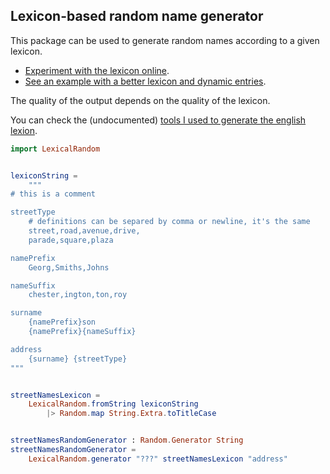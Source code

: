 Lexicon-based random name generator
-----------------------------------

This package can be used to generate random names according to a given lexicon.

* [Experiment with the lexicon online](https://xarvh.github.io/lexical-random-generator/).
* [See an example with a better lexicon and dynamic entries](https://xarvh.github.io/lexical-random-generator/real-world).

The quality of the output depends on the quality of the lexicon.

You can check the (undocumented) [tools I used to generate the english lexion](https://github.com/xarvh/lexical-random-generator/tree/master/tools).

```elm
import LexicalRandom


lexiconString =
    """
# this is a comment

streetType
    # definitions can be separed by comma or newline, it's the same
    street,road,avenue,drive,
    parade,square,plaza

namePrefix
    Georg,Smiths,Johns

nameSuffix
    chester,ington,ton,roy

surname
    {namePrefix}son
    {namePrefix}{nameSuffix}

address
    {surname} {streetType}
"""


streetNamesLexicon =
    LexicalRandom.fromString lexiconString
        |> Random.map String.Extra.toTitleCase


streetNamesRandomGenerator : Random.Generator String
streetNamesRandomGenerator =
    LexicalRandom.generator "???" streetNamesLexicon "address"
```
